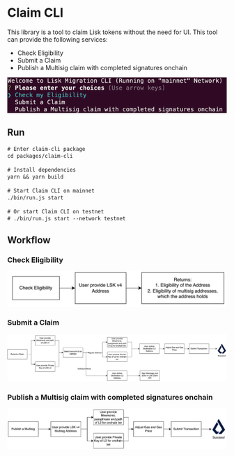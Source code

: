 # Claim CLI

This library is a tool to claim Lisk tokens without the need for UI. This tool can provide the following services:

- Check Eligibility
- Submit a Claim
- Publish a Multisig claim with completed signatures onchain

![cli_screenshot.png](../../documentation/Claim_CLI/cli_screenshot.png)

## Run

```
# Enter claim-cli package
cd packages/claim-cli

# Install dependencies
yarn && yarn build

# Start Claim CLI on mainnet
./bin/run.js start

# Or start Claim CLI on testnet
# ./bin/run.js start --network testnet
```

## Workflow

### Check Eligibility

![check_eligibility.png](../../documentation/Claim_CLI/check_eligibility.png)

### Submit a Claim

![img_2.png](../../documentation/Claim_CLI/submit_a_claim.png)

### Publish a Multisig claim with completed signatures onchain

![submit_multisig.png](../../documentation/Claim_CLI/submit_multisig.png)
